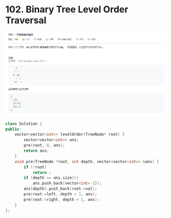 # 102. Binary Tree Level Order Traversal
![](https://github.com/DominoWantToStudy/Leetcode-Note/blob/master/Note%20File/Image%20file/102.%20%E4%BA%8C%E5%8F%89%E6%A0%91%E7%9A%84%E5%B1%82%E5%BA%8F%E9%81%8D%E5%8E%86.JPG)

```cpp
class Solution {
public:
    vector<vector<int>> levelOrder(TreeNode* root) {
        vector<vector<int>> ans;
        pre(root, 0, ans);
        return ans;
    }
    void pre(TreeNode *root, int depth, vector<vector<int>> &ans) {
        if (!root) 
            return ;
        if (depth >= ans.size())
            ans.push_back(vector<int> {});
        ans[depth].push_back(root->val);
        pre(root->left, depth + 1, ans);
        pre(root->right, depth + 1, ans);
    }
};
```
